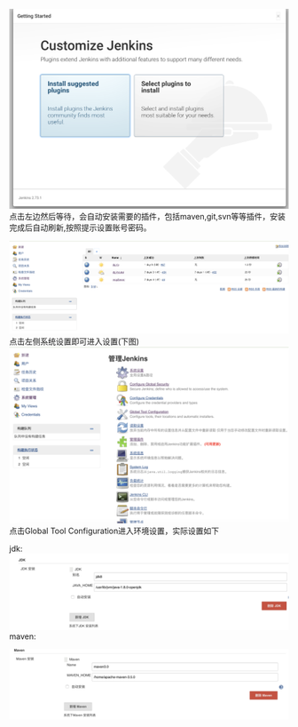 ![](/assets/chushi.png)点击左边然后等待，会自动安装需要的插件，包括maven,git,svn等等插件，安装完成后自动刷新,按照提示设置账号密码。

![](/assets/chushi2.png)点击左侧系统设置即可进入设置\(下图\)![](assets/chushi3.png)点击Global Tool Configuration进入环境设置，实际设置如下

jdk:![](/assets/chushi4.png)maven:

![](/assets/chushihua5.png)

